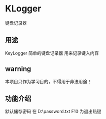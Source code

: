 # KLogger
键盘记录器

## 用途
KeyLogger 简单的键盘记录器
用来记录键入内容


## **warning**
本项目只作为学习目的，不得用于非法用途！

## 功能介绍
默认储存密码 在 D:\password.txt
F10 为退出热键
